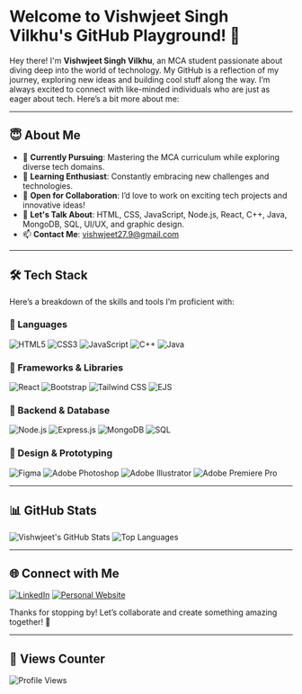 <!-- Banner Image (You can create a custom banner using a design tool like Canva or Figma) -->


# Welcome to Vishwjeet Singh Vilkhu's GitHub Playground! 👋

Hey there! I'm **Vishwjeet Singh Vilkhu**, an MCA student passionate about diving deep into the world of technology. My GitHub is a reflection of my journey, exploring new ideas and building cool stuff along the way. I’m always excited to connect with like-minded individuals who are just as eager about tech. Here’s a bit more about me:

---

## 😇 About Me

- 🔭 **Currently Pursuing**: Mastering the MCA curriculum while exploring diverse tech domains.
- 🌱 **Learning Enthusiast**: Constantly embracing new challenges and technologies.
- 👯 **Open for Collaboration**: I’d love to work on exciting tech projects and innovative ideas!
- 💬 **Let's Talk About**: HTML, CSS, JavaScript, Node.js, React, C++, Java, MongoDB, SQL, UI/UX, and graphic design.
- 📫 **Contact Me**: [vishwjeet27.9@gmail.com](mailto:vishwjeet27.9@gmail.com)

---

## 🛠️ Tech Stack

Here’s a breakdown of the skills and tools I’m proficient with:

### 🔹 Languages
![HTML5](https://img.shields.io/badge/-HTML5-E34F26?logo=html5&logoColor=white&style=flat-square)
![CSS3](https://img.shields.io/badge/-CSS3-1572B6?logo=css3&logoColor=white&style=flat-square)
![JavaScript](https://img.shields.io/badge/-JavaScript-F7DF1E?logo=javascript&logoColor=black&style=flat-square)
![C++](https://img.shields.io/badge/-C++-00599C?logo=cplusplus&logoColor=white&style=flat-square)
![Java](https://img.shields.io/badge/-Java-007396?logo=java&logoColor=white&style=flat-square)

### 🔹 Frameworks & Libraries
![React](https://img.shields.io/badge/-React-61DAFB?logo=react&logoColor=black&style=flat-square)
![Bootstrap](https://img.shields.io/badge/-Bootstrap-7952B3?logo=bootstrap&logoColor=white&style=flat-square)
![Tailwind CSS](https://img.shields.io/badge/-Tailwind%20CSS-38B2AC?logo=tailwind-css&logoColor=white&style=flat-square)
![EJS](https://img.shields.io/badge/-EJS-4E4E4E?logo=ejs&logoColor=white&style=flat-square)

### 🔹 Backend & Database
![Node.js](https://img.shields.io/badge/-Node.js-339933?logo=node.js&logoColor=white&style=flat-square)
![Express.js](https://img.shields.io/badge/-Express.js-000000?logo=express&logoColor=white&style=flat-square)
![MongoDB](https://img.shields.io/badge/-MongoDB-47A248?logo=mongodb&logoColor=white&style=flat-square)
![SQL](https://img.shields.io/badge/-SQL-4479A1?logo=postgresql&logoColor=white&style=flat-square)

### 🔹 Design & Prototyping
![Figma](https://img.shields.io/badge/-Figma-F24E1E?logo=figma&logoColor=white&style=flat-square)
![Adobe Photoshop](https://img.shields.io/badge/-Photoshop-31A8FF?logo=adobe-photoshop&logoColor=white&style=flat-square)
![Adobe Illustrator](https://img.shields.io/badge/-Illustrator-FF9A00?logo=adobe-illustrator&logoColor=white&style=flat-square)
![Adobe Premiere Pro](https://img.shields.io/badge/-Premiere%20Pro-9999FF?logo=adobe-premiere-pro&logoColor=white&style=flat-square)

---

## 📊 GitHub Stats

![Vishwjeet's GitHub Stats](https://github-readme-stats.vercel.app/api?username=vishwjeet27&show_icons=true&theme=radical)
![Top Languages](https://github-readme-stats.vercel.app/api/top-langs/?username=vishwjeet27&layout=compact&theme=radical)


---

## 🌐 Connect with Me

[![LinkedIn](https://img.shields.io/badge/-LinkedIn-0A66C2?logo=linkedin&logoColor=white&style=flat-square)](https://in.linkedin.com/in/vishwjeet27)
[![Personal Website](https://img.shields.io/badge/-Portfolio-000000?logo=github&logoColor=white&style=flat-square)](https://vishwjeet27.github.io/vishwjeet/)

Thanks for stopping by! Let’s collaborate and create something amazing together! 🚀

---

## 👀 Views Counter

![Profile Views](https://komarev.com/ghpvc/?username=chill-vishu&style=for-the-badge)
